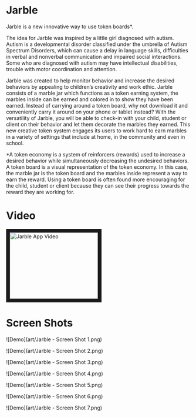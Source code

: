 Jarble
========

Jarble is a new innovative way to use token boards*. 

The idea for Jarble was inspired by a little girl diagnosed with autism. Autism is a developmental disorder classified under the umbrella of Autism Spectrum Disorders, which can cause a delay in language skills, difficulties in verbal and nonverbal communication and impaired social interactions. Some who are diagnosed with autism may have intellectual disabilities, trouble with motor coordination and attention. 

Jarble was created to help monitor behavior and increase the desired behaviors by appealing to children’s creativity and work ethic. Jarble consists of a marble jar which functions as a token earning system, the marbles inside can be earned and colored in to show they have been earned. Instead of carrying around a token board, why not download it and conveniently carry it around on your phone or tablet instead? With the versatility of Jarble, you will be able to check-in with your child, student or client on their behavior and let them decorate the marbles they earned. This new creative token system engages its users to work hard to earn marbles in a variety of settings that include at home, in the community and even in school.

*A token economy is a system of reinforcers (rewards) used to increase a desired behavior while simultaneously decreasing the undesired behaviors. A token board is a visual representation of the token economy. In this case, the marble jar is the token board and the marbles inside represent a way to earn the reward. Using a token board is often found more encouraging for the child, student or client because they can see their progress towards the reward they are working for.

Video
==============

<a href="http://www.youtube.com/watch?feature=player_embedded&v=B_3pOmRrcZ8" target="_blank">
<img src="http://img.youtube.com/vi/B_3pOmRrcZ8/0.jpg" alt="Jarble App Video" width="240" height="180" border="10" />
</a>

Screen Shots
==============

![Demo](art/Jarble - Screen Shot 1.png)

![Demo](art/Jarble - Screen Shot 2.png)

![Demo](art/Jarble - Screen Shot 3.png)

![Demo](art/Jarble - Screen Shot 4.png)

![Demo](art/Jarble - Screen Shot 5.png)

![Demo](art/Jarble - Screen Shot 6.png)

![Demo](art/Jarble - Screen Shot 7.png)
